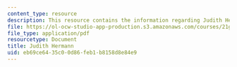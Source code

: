 ```yaml
---
content_type: resource
description: This resource contains the information regarding Judith Hermann.
file: https://ol-ocw-studio-app-production.s3.amazonaws.com/courses/21g-017-germany-and-its-european-context-fall-2002/eb69ce6435c00d86feb1b8158d8e84e9_MIT21G_017F02_lec_6_1.pdf
file_type: application/pdf
resourcetype: Document
title: Judith Hermann
uid: eb69ce64-35c0-0d86-feb1-b8158d8e84e9
---
```

